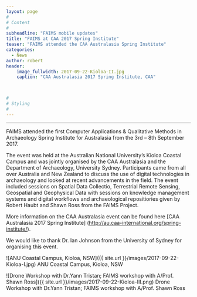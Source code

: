 ```yaml
---
layout: page
#
# Content
#
subheadline: "FAIMS mobile updates"
title: "FAIMS at CAA 2017 Spring Institute"
teaser: "FAIMS attended the CAA Australasia Spring Institute"
categories:
  - News
author: robert
header:
    image_fullwidth: 2017-09-22-Kioloa-II.jpg
    caption: "CAA Australasia 2017 Spring Institute, CAA" 
    


#
# Styling
#
---
```


<hr/>

FAIMS attended the first Computer Applications & Qualitative Methods in Archaeology Spring Institute for Australasia from the 3rd – 8th September 2017. 

The event was held at the Australian National University’s Kioloa Coastal Campus and was jointly organised by the CAA Australasia and the Department of Archaeology, University Sydney. Participants came from all over Australia and New Zealand to discuss the use of digital technologies in archaeology and looked at recent advancements in the field. The event included sessions on Spatial Data Collectio, Terrestrial Remote Sensing, Geospatial and Geophysical Data with sessions on knowledge management systems and digital workflows and archaeological repositiories given by Robert Haubt and Shawn Ross from the FAIMS Project.

More information on the CAA Australasia event can be found here [CAA Australasia 2017 Spring Institute] (http://au.caa-international.org/spring-institute/).

We would like to thank Dr. Ian Johnson from the University of Sydney for organising this event.

![ANU Coastal Campus, Kioloa, NSW]({{ site.url }}/images/2017-09-22-Kioloa-I.jpg) ANU Coastal Campus, Kioloa, NSW

![Drone Workshop with Dr.Yann Tristan; FAIMS workshop with A/Prof. Shawn Ross]({{ site.url }}/images/2017-09-22-Kioloa-III.png) Drone Workshop with Dr.Yann Tristan; FAIMS workshop with A/Prof. Shawn Ross
